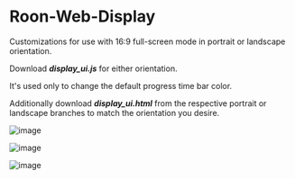 # Roon-Web-Display
Customizations for use with 16:9 full-screen mode in portrait or landscape orientation.

Download ***display_ui.js*** for either orientation.

It's used only to change the default progress time bar color.

Additionally download ***display_ui.html*** from the respective portrait or landscape branches to match the orientation you desire.

![image](https://user-images.githubusercontent.com/108012806/175085703-bbf61a4c-5e51-4df8-b816-2afc433ca4e7.png)

![image](https://user-images.githubusercontent.com/108012806/175097352-855b1429-85ab-4090-8b24-4e6804db5f49.png)

![image](https://user-images.githubusercontent.com/108012806/175087493-18be40cd-4cb2-498a-93f0-663ab76210d0.png)

